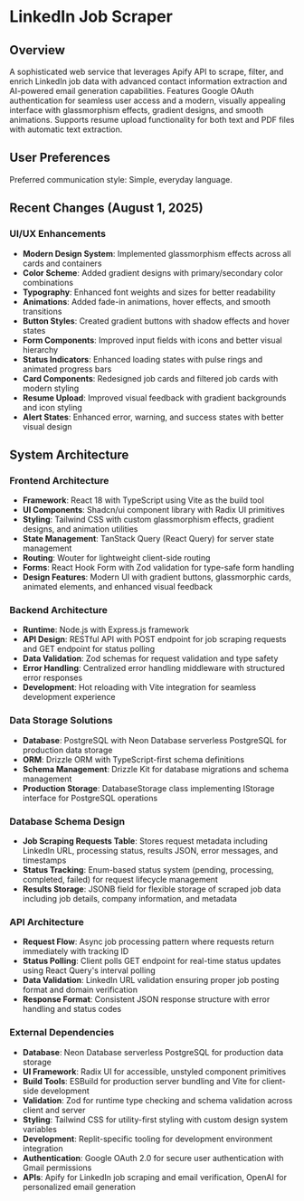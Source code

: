 # LinkedIn Job Scraper

## Overview

A sophisticated web service that leverages Apify API to scrape, filter, and enrich LinkedIn job data with advanced contact information extraction and AI-powered email generation capabilities. Features Google OAuth authentication for seamless user access and a modern, visually appealing interface with glassmorphism effects, gradient designs, and smooth animations. Supports resume upload functionality for both text and PDF files with automatic text extraction.

## User Preferences

Preferred communication style: Simple, everyday language.

## Recent Changes (August 1, 2025)

### UI/UX Enhancements
- **Modern Design System**: Implemented glassmorphism effects across all cards and containers
- **Color Scheme**: Added gradient designs with primary/secondary color combinations
- **Typography**: Enhanced font weights and sizes for better readability
- **Animations**: Added fade-in animations, hover effects, and smooth transitions
- **Button Styles**: Created gradient buttons with shadow effects and hover states
- **Form Components**: Improved input fields with icons and better visual hierarchy
- **Status Indicators**: Enhanced loading states with pulse rings and animated progress bars
- **Card Components**: Redesigned job cards and filtered job cards with modern styling
- **Resume Upload**: Improved visual feedback with gradient backgrounds and icon styling
- **Alert States**: Enhanced error, warning, and success states with better visual design

## System Architecture

### Frontend Architecture
- **Framework**: React 18 with TypeScript using Vite as the build tool
- **UI Components**: Shadcn/ui component library with Radix UI primitives
- **Styling**: Tailwind CSS with custom glassmorphism effects, gradient designs, and animation utilities
- **State Management**: TanStack Query (React Query) for server state management
- **Routing**: Wouter for lightweight client-side routing
- **Forms**: React Hook Form with Zod validation for type-safe form handling
- **Design Features**: Modern UI with gradient buttons, glassmorphic cards, animated elements, and enhanced visual feedback

### Backend Architecture
- **Runtime**: Node.js with Express.js framework
- **API Design**: RESTful API with POST endpoint for job scraping requests and GET endpoint for status polling
- **Data Validation**: Zod schemas for request validation and type safety
- **Error Handling**: Centralized error handling middleware with structured error responses
- **Development**: Hot reloading with Vite integration for seamless development experience

### Data Storage Solutions
- **Database**: PostgreSQL with Neon Database serverless PostgreSQL for production data storage
- **ORM**: Drizzle ORM with TypeScript-first schema definitions
- **Schema Management**: Drizzle Kit for database migrations and schema management
- **Production Storage**: DatabaseStorage class implementing IStorage interface for PostgreSQL operations

### Database Schema Design
- **Job Scraping Requests Table**: Stores request metadata including LinkedIn URL, processing status, results JSON, error messages, and timestamps
- **Status Tracking**: Enum-based status system (pending, processing, completed, failed) for request lifecycle management
- **Results Storage**: JSONB field for flexible storage of scraped job data including job details, company information, and metadata

### API Architecture
- **Request Flow**: Async job processing pattern where requests return immediately with tracking ID
- **Status Polling**: Client polls GET endpoint for real-time status updates using React Query's interval polling
- **Data Validation**: LinkedIn URL validation ensuring proper job posting format and domain verification
- **Response Format**: Consistent JSON response structure with error handling and status codes

### External Dependencies
- **Database**: Neon Database serverless PostgreSQL for production data storage
- **UI Framework**: Radix UI for accessible, unstyled component primitives
- **Build Tools**: ESBuild for production server bundling and Vite for client-side development
- **Validation**: Zod for runtime type checking and schema validation across client and server
- **Styling**: Tailwind CSS for utility-first styling with custom design system variables
- **Development**: Replit-specific tooling for development environment integration
- **Authentication**: Google OAuth 2.0 for secure user authentication with Gmail permissions
- **APIs**: Apify for LinkedIn job scraping and email verification, OpenAI for personalized email generation